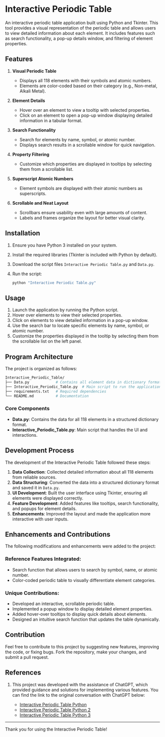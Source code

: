 # Interactive Periodic Table

An interactive periodic table application built using Python and Tkinter. This tool provides a visual representation of the periodic table and allows users to view detailed information about each element. It includes features such as search functionality, a pop-up details window, and filtering of element properties.

## Features

1. **Visual Periodic Table**
   - Displays all 118 elements with their symbols and atomic numbers.
   - Elements are color-coded based on their category (e.g., Non-metal, Alkali Metal).

2. **Element Details**
   - Hover over an element to view a tooltip with selected properties.
   - Click on an element to open a pop-up window displaying detailed information in a tabular format.

3. **Search Functionality**
   - Search for elements by name, symbol, or atomic number.
   - Displays search results in a scrollable window for quick navigation.

4. **Property Filtering**
   - Customize which properties are displayed in tooltips by selecting them from a scrollable list.

5. **Superscript Atomic Numbers**
   - Element symbols are displayed with their atomic numbers as superscripts.

6. **Scrollable and Neat Layout**
   - Scrollbars ensure usability even with large amounts of content.
   - Labels and frames organize the layout for better visual clarity.

## Installation

1. Ensure you have Python 3 installed on your system.
2. Install the required libraries (Tkinter is included with Python by default).
3. Download the script files `Interactive Periodic Table.py` and `Data.py`.
4. Run the script:

   ```bash
   python "Interactive Periodic Table.py"
   ```

## Usage

1. Launch the application by running the Python script.
2. Hover over elements to view their selected properties.
3. Click on elements to view detailed information in a pop-up window.
4. Use the search bar to locate specific elements by name, symbol, or atomic number.
5. Customize the properties displayed in the tooltip by selecting them from the scrollable list on the left panel.

## Program Architecture

The project is organized as follows:

```bash
Interactive_Periodic_Table/
├── Data.py            # Contains all element data in dictionary format
├── Interactive_Periodic_Table.py  # Main script to run the application
├── requirements.txt   # Required dependencies
└── README.md          # Documentation
```

### Core Components

- **Data.py**: Contains the data for all 118 elements in a structured dictionary format.
- **Interactive_Periodic_Table.py**: Main script that handles the UI and interactions.

## Development Process

The development of the Interactive Periodic Table followed these steps:

1. **Data Collection**: Collected detailed information about all 118 elements from reliable sources.
2. **Data Structuring**: Converted the data into a structured dictionary format and saved it in `Data.py`.
3. **UI Development**: Built the user interface using Tkinter, ensuring all elements were displayed correctly.
4. **Feature Development**: Added features like tooltips, search functionality, and popups for element details.
5. **Enhancements**: Improved the layout and made the application more interactive with user inputs.

## Enhancements and Contributions

The following modifications and enhancements were added to the project:

### Reference Features Integrated:

- Search function that allows users to search by symbol, name, or atomic number.
- Color-coded periodic table to visually differentiate element categories.

### Unique Contributions:

- Developed an interactive, scrollable periodic table.
- Implemented a popup window to display detailed element properties.
- Added hover-over tooltips to display quick details about elements.
- Designed an intuitive search function that updates the table dynamically.

## Contribution

Feel free to contribute to this project by suggesting new features, improving the code, or fixing bugs. Fork the repository, make your changes, and submit a pull request.

## References

1. This project was developed with the assistance of ChatGPT, which provided guidance and solutions for implementing various features. You can find the link to the original conversation with ChatGPT below:

   - [Interactive Periodic Table Python](https://chatgpt.com/share/675823de-9fe0-8002-b07e-317248a4817f)
   - [Interactive Periodic Table Python 2](https://chatgpt.com/share/676abdc9-169c-8002-9a78-808ae5e895ef)
   - [Interactive Periodic Table Python 3](https://chatgpt.com/share/676abe00-1d6c-8002-babd-d40e79e299c3)

---

Thank you for using the Interactive Periodic Table!

